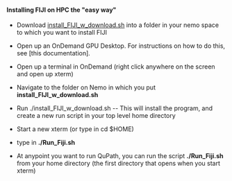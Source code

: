 #### Installing FIJI on HPC the "easy way"
* Download [install_FIJI_w_download.sh](https://github.com/FrancisCrickInstitute/CALM/blob/master/Fiji/install_FIJI_w_download.sh) into a folder in your nemo space to which you want to install FIJI
* Open up an OnDemand GPU Desktop. For instructions on how to do this, see [this documentation].
* Open up a terminal in OnDemand (right click anywhere on the screen and open up xterm)
* Navigate to the folder on Nemo in which you put **install_FIJI_w_download.sh**
* Run ./install_FIJI_w_download.sh   -- This will install the program, and create a new run script in your top level home directory
* Start a new xterm (or type in cd $HOME)
* type in **./Run_Fiji.sh**

* At anypoint you want to run QuPath, you can run the script **./Run_Fiji.sh** from your home directory (the first directory that opens when you start xterm)

